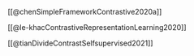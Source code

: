[[@chenSimpleFrameworkContrastive2020a]]

[[@le-khacContrastiveRepresentationLearning2020]]


[[@tianDivideContrastSelfsupervised2021]]


